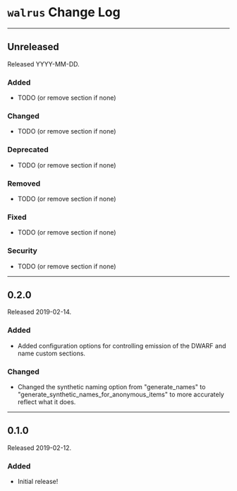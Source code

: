 # `walrus` Change Log

--------------------------------------------------------------------------------

## Unreleased

Released YYYY-MM-DD.

### Added

* TODO (or remove section if none)

### Changed

* TODO (or remove section if none)

### Deprecated

* TODO (or remove section if none)

### Removed

* TODO (or remove section if none)

### Fixed

* TODO (or remove section if none)

### Security

* TODO (or remove section if none)

--------------------------------------------------------------------------------

## 0.2.0

Released 2019-02-14.

### Added

* Added configuration options for controlling emission of the DWARF and name
  custom sections.

### Changed

* Changed the synthetic naming option from "generate_names" to
  "generate_synthetic_names_for_anonymous_items" to more accurately reflect what
  it does.

--------------------------------------------------------------------------------

## 0.1.0

Released 2019-02-12.

### Added

* Initial release!
